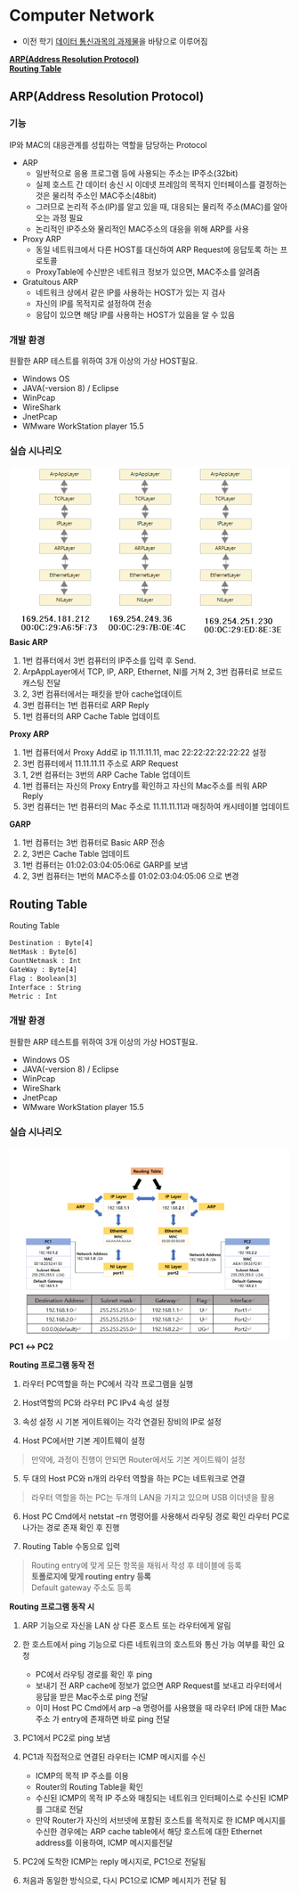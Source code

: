 # Computer Network
- 이전 학기 [데이터 통신과목의 과제물](https://github.com/Limm-jk/2020_Spring_DataCommunication)을 바탕으로 이루어짐

**[ARP(Address Resolution Protocol)](https://github.com/Limm-jk/2020_Fall_Network_Project/blob/master/README.md#arpaddress-resolution-protocol)**   
**[Routing Table](https://github.com/Limm-jk/2020_Fall_Network_Project/blob/master/README.md#routing-table)**

## ARP(Address Resolution Protocol)
### 기능
IP와 MAC의 대응관계를 성립하는 역할을 담당하는 Protocol
  - ARP     
    - 일반적으로 응용 프로그램 등에 사용되는 주소는 IP주소(32bit)  
    - 실제 호스트 간 데이터 송신 시 이데넷 프레임의 목적지 인터페이스를 결정하는 것은 물리적 주소인 MAC주소(48bit)  
    - 그러므로 논리적 주소(IP)를 알고 있을 때, 대응되는 물리적 주소(MAC)를 알아오는 과정 필요  
    - 논리적인 IP주소와 물리적인 MAC주소의 대응을 위해 ARP를 사용   
  - Proxy ARP
    - 동일 네트워크에서 다른 HOST를 대신하여 ARP Request에 응답토록 하는 프로토콜
    - ProxyTable에 수신받은 네트워크 정보가 있으면, MAC주소를 알려줌
  - Gratuitous ARP
    - 네트워크 상에서 같은 IP를 사용하는 HOST가 있는 지 검사
    - 자신의 IP를 목적지로 설정하여 전송
    - 응답이 있으면 해당 IP를 사용하는 HOST가 있음을 알 수 있음  

### 개발 환경
원활한 ARP 테스트를 위하여 3개 이상의 가상 HOST필요. 
- Windows OS
- JAVA(-version 8) / Eclipse
- WinPcap
- WireShark
- JnetPcap
- WMware WorkStation player 15.5

### 실습 시나리오  
![](./scenario.png)  
**Basic ARP**  
1.  1번 컴퓨터에서 3번 컴퓨터의 IP주소를 입력 후 Send.  
2.  ArpAppLayer에서 TCP, IP, ARP, Ethernet, NI를 거쳐 2, 3번 컴퓨터로 브로드캐스팅 전달  
3.  2, 3번 컴퓨터에서는 패킷을 받아 cache업데이트  
4.  3번 컴퓨터는 1번 컴퓨터로 ARP Reply  
5.  1번 컴퓨터의 ARP Cache Table 업데이트  


**Proxy ARP**  
1. 1번 컴퓨터에서 Proxy Add로 ip 11.11.11.11, mac 22:22:22:22:22:22 설정  
2. 3번 컴퓨터에서 11.11.11.11 주소로 ARP Request  
3. 1, 2번 컴퓨터는 3번의 ARP Cache Table 업데이트  
4. 1번 컴퓨터는 자신의 Proxy Entry를 확인하고 자신의 Mac주소를 씌워 ARP Reply  
5. 3번 컴퓨터는 1번 컴퓨터의 Mac 주소로 11.11.11.11과 매칭하여 캐시테이블 업데이트  


**GARP**  
1. 1번 컴퓨터는 3번 컴퓨터로 Basic ARP 전송  
2. 2, 3번은 Cache Table 업데이트  
3. 1번 컴퓨터는 01:02:03:04:05:06로 GARP를 보냄  
4. 2, 3번 컴퓨터는 1번의 MAC주소를 01:02:03:04:05:06 으로 변경

## Routing Table

Routing Table
```
Destination : Byte[4]
NetMask : Byte[6]
CountNetmask : Int
GateWay : Byte[4]
Flag : Boolean[3]
Interface : String
Metric : Int
```

### 개발 환경
원활한 ARP 테스트를 위하여 3개 이상의 가상 HOST필요. 
- Windows OS
- JAVA(-version 8) / Eclipse
- WinPcap
- WireShark
- JnetPcap
- WMware WorkStation player 15.5

### 실습 시나리오  
![](./scenario2.png)  
**PC1 ↔ PC2**

**Routing 프로그램 동작 전**

1. 라우터 PC역할을 하는 PC에서 각각 프로그램을 실행 

2. Host역할의 PC와 라우터 PC IPv4 속성 설정 

3. 속성 설정 시 기본 게이트웨이는 각각 연결된 장비의 IP로 설정  

4. Host PC에서만 기본 게이트웨이 설정 
  > 만약에, 과정이 진행이 안되면 Router에서도 기본 게이트웨이 설정

5. 두 대의 Host PC와 n개의 라우터 역할을 하는 PC는 네트워크로 연결 
  > 라우터 역할을 하는 PC는 두개의 LAN을 가지고 있으며 USB 이더넷을 활용

6. Host PC Cmd에서 netstat –rn 명령어를 사용해서 라우팅 경로 확인  라우터 PC로 나가는 경로 존재 확인 후 진행 

7. Routing Table 수동으로 입력 
  >Routing entry에 맞게 모든 항목을 채워서 작성 후 테이블에 등록   
 	**토폴로지에 맞게 routing entry 등록**  
  Default gateway 주소도 등록   

**Routing 프로그램 동작 시**   


1. ARP 기능으로 자신을 LAN 상 다른 호스트 또는 라우터에게 알림  
 
2. 한 호스트에서 ping 기능으로 다른 네트워크의 호스트와 통신 가능 여부를 확인 요청

    * PC에서 라우팅 경로를 확인 후 ping   
    * 보내기 전 ARP cache에 정보가 없으면 ARP Request를 보내고 라우터에서 응답을 받은 Mac주소로 ping 전달  
    * 이미 Host PC Cmd에서 arp –a 명령어를 사용했을 때 라우터 IP에 대한 Mac주소 가 entry에 존재하면 바로 ping 전달

3. PC1에서  PC2로 ping 보냄

4. PC1과 직접적으로 연결된 라우터는 ICMP 메시지를 수신
    *  ICMP의 목적 IP 주소를 이용    
    * Router의 Routing Table을 확인    
    * 수신된 ICMP의 목적 IP 주소와 매칭되는 네트워크 인터페이스로 수신된 ICMP를 그대로 전달  
    * 만약 Router가 자신의 서브넷에 포함된 호스트를 목적지로 한 ICMP 메시지를 수신한 경우에는 ARP cache table에서 해당 호스트에 대한 Ethernet address를 이용하여, ICMP 메시지를전달    

5. PC2에 도착한 ICMP는 reply 메시지로, PC1으로 전달됨 

6. 처음과 동일한 방식으로, 다시 PC1으로 ICMP 메시지가 전달 됨
